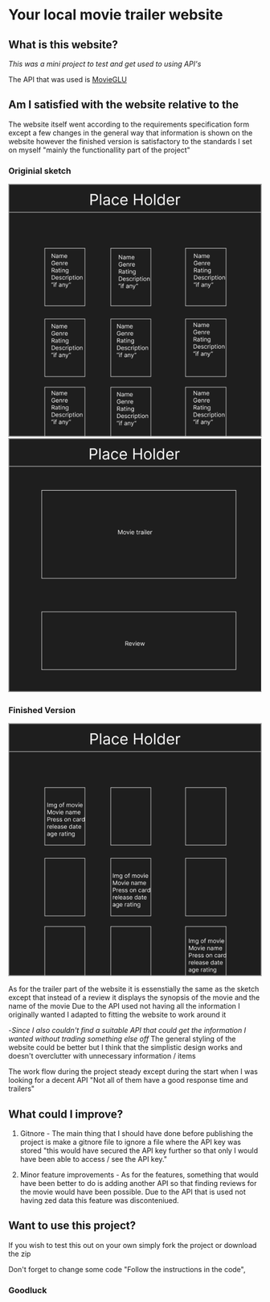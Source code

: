 # Your local movie trailer website
## What is this website?
*This was a mini project to test and get used to using API's*

The API that was used is [MovieGLU](https://developer.movieglu.com/)
## Am I satisfied with the website relative to the 
The website itself went according to the requirements specification form except a few changes in the general way that information is shown on the website however the finished version is satisfactory to the standards I set on myself "mainly the functionallity part of the project"
### Originial sketch
![Cannot show img](bilder/spec1.png)
![Cannot show img](bilder/spec2.png)
### Finished Version
![Cannot show img](bilder/specfinished.png)

As for the trailer part of the website it is essenstially the same as the sketch except that instead of a review it displays the synopsis of the movie and the name of the movie
Due to the API used not having all the information I originally wanted I adapted to fitting the website to work around it 

-*Since I also couldn't find a suitable API that could get the information I wanted without trading something else off* 
The general styling of the website could be better but I think that the simplistic design works and doesn't overclutter with unnecessary information / items

The work flow during the project steady except during the start when I was looking for a decent API "Not all of them have a good response time and trailers"

## What could I improve?
1. Gitnore - 
The main thing that I should have done before publishing the project is make a gitnore file to ignore a file where the API key was stored "this would have secured the API key further so that only I would have been able to access / see the API key."

2. Minor feature improvements - 
As for the features, something that would have been better to do is adding another API so that finding reviews for the movie would have been possible. Due to the API that is used not having zed data this feature was disconteniued.


## Want to use this project?
If you wish to test this out on your own simply fork the project or download the zip

Don't forget to change some code "Follow the instructions in the code", 


### Goodluck